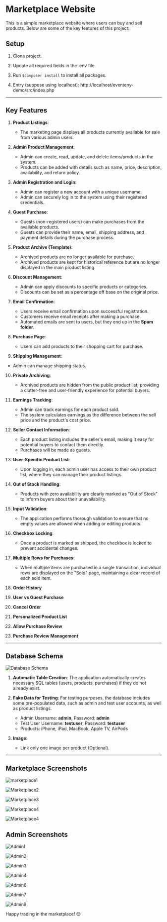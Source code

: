 # Marketplace Website

This is a simple marketplace website where users can buy and sell products. Below are some of the key features of this project:

## Setup

1. Clone project.

2. Update all required fields in the .env file.

3. Run `$composer install` to install all packages.
   
4. Entry (suppose using localhost): http://localhost/eventeny-demo/src/index.php
   
---

## Key Features

1. **Product Listings**: 
   - The marketing page displays all products currently available for sale from various admin users.

2. **Admin Product Management**:
   - Admin can create, read, update, and delete items/products in the system.
   - Products can be added with details such as name, price, description, availability, and return policy.

3. **Admin Registration and Login**:
   - Admin can register a new account with a unique username.
   - Admin can securely log in to the system using their registered credentials.

4. **Guest Purchase**:
   - Guests (non-registered users) can make purchases from the available products.
   - Guests can provide their name, email, shipping address, and payment details during the purchase process.

5. **Product Archive (Template)**:
   - Archived products are no longer available for purchase.
   - Archived products are kept for historical reference but are no longer displayed in the main product listing.

6. **Discount Management**:
   - Admin can apply discounts to specific products or categories.
   - Discounts can be set as a percentage off base on the original price.

7. **Email Confirmation**:
   - Users receive email confirmation upon successful registration.
   - Customers receive email receipts after making a purchase.
   - Automated emails are sent to users, but they end up in the **Spam folder**.

8. **Purchase Page**:
   - Users can add products to their shopping cart for purchase.

9.  **Shipping Management**:
   - Admin can manage shipping status.

10. **Private Archiving**:
    - Archived products are hidden from the public product list, providing a clutter-free and user-friendly experience for potential buyers.

11. **Earnings Tracking**:
    - Admin can track earnings for each product sold.
    - The system calculates earnings as the difference between the sell price and the product's cost price.

12. **Seller Contact Information**:
    - Each product listing includes the seller's email, making it easy for potential buyers to contact them directly.
    - Purchases will be made as guests.

13. **User-Specific Product List**:
    - Upon logging in, each admin user has access to their own product list, where they can manage their product listings.

14. **Out of Stock Handling**:
    - Products with zero availability are clearly marked as "Out of Stock" to inform buyers about their unavailability.

15. **Input Validation**:
    - The application performs thorough validation to ensure that no empty values are allowed when adding or editing products.

16. **Checkbox Locking**:
    - Once a product is marked as shipped, the checkbox is locked to prevent accidental changes.

17. **Multiple Rows for Purchases**:
    - When multiple items are purchased in a single transaction, individual rows are displayed on the "Sold" page, maintaining a clear record of each sold item.

18. **Order History**

19. **User vs Guest Purchase**

20. **Cancel Order**

21. **Personalized Product List** 

22. **Allow Purchase Review** 

23. **Purchase Review Management** 
    
---

## Database Schema

![Database Schema](https://raw.githubusercontent.com/LIN251/eventeny-demo/master/img/DemoDatabaseSchemaV4.png)

1. **Automatic Table Creation**: The application automatically creates necessary SQL tables (users, products, purchases) if they do not already exist.

2. **Fake Data for Testing**: For testing purposes, the database includes some pre-populated data, such as admin and test user accounts, as well as product listings.

   - Admin Username: **admin**, Password: **admin**
   - Test User Username: **testuser**, Password: **testuser**
   - Products: iPhone, iPad, MacBook, Apple TV, AirPods

3. **Image**: 

   - Link only one image per product (Optional).
   
---

## Marketplace Screenshots
![marketplace1](https://raw.githubusercontent.com/LIN251/eventeny-demo/master/img/marketplace1.jpg)

![Marketplace2](https://raw.githubusercontent.com/LIN251/eventeny-demo/master/img/marketplace2.jpg)

![Marketplace3](https://raw.githubusercontent.com/LIN251/eventeny-demo/master/img/marketplace3.jpg)

![Marketplace4](https://raw.githubusercontent.com/LIN251/eventeny-demo/master/img/marketplace4.jpg)

![Marketplace4](https://raw.githubusercontent.com/LIN251/eventeny-demo/master/img/marketplace5.jpg)

## Admin Screenshots
![Admin1](https://raw.githubusercontent.com/LIN251/eventeny-demo/master/img/admin1.jpg)

![Admin2](https://raw.githubusercontent.com/LIN251/eventeny-demo/master/img/admin2.jpg)

![Admin3](https://raw.githubusercontent.com/LIN251/eventeny-demo/master/img/admin3.jpg)

![Admin4](https://raw.githubusercontent.com/LIN251/eventeny-demo/master/img/admin4.jpg)

![Admin6](https://raw.githubusercontent.com/LIN251/eventeny-demo/master/img/admin6.jpg)

![Admin7](https://raw.githubusercontent.com/LIN251/eventeny-demo/master/img/admin7.jpg)

![Admin9](https://raw.githubusercontent.com/LIN251/eventeny-demo/master/img/admin9.jpg)

Happy trading in the marketplace! 😊

